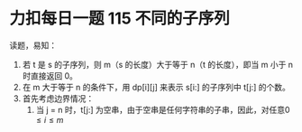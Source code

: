 # 力扣每日一题 115 不同的子序列


<!--more-->

读题，易知：

1. 若 t 是 s 的子序列，则 m（s 的长度）大于等于 n（t 的长度），即当 m 小于 n 时直接返回 0。
2. 在 m 大于等于 n 的条件下，用 dp[i][j] 来表示 s[i:] 的子序列中 t[j:] 的个数。
3. 首先考虑边界情况：
    1. 当 j = n 时，t[j:] 为空串，由于空串是任何字符串的子串，因此，对任意$0 \le i \le m$
